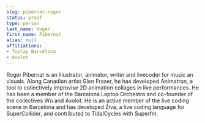 ```yaml
---
slug: pibernat-roger
status: proof
type: person
last_name: Roger
first_name: Pibernat
alias: null
affiliations:
- Toplap Barcelona
- Axolot
---
```


Roger Pibernat is an illustrator, animator, writer and livecoder for music an
visuals. Along Canadian artist Glen Fraser, he has developed Animatron, a tool
to collectively improvise 2D animation collages in live performances. He has
been a member of the Barcelona Laptop Orchestra and co-founder of the
collectives Wú and Axolot. He is an active member of the live coding scene in
Barcelona and has developed Živa, a live coding language for SuperCollider,
and contributed to TidalCycles with Superfm.


